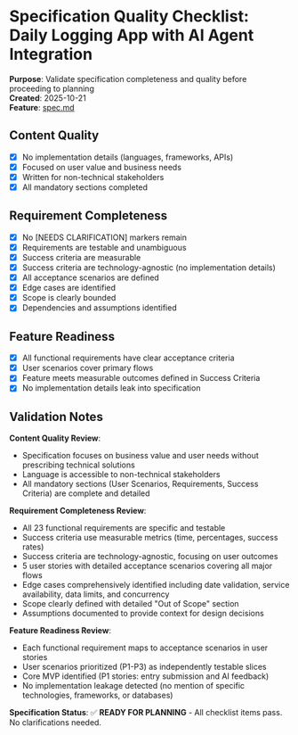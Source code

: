 # Specification Quality Checklist: Daily Logging App with AI Agent Integration

**Purpose**: Validate specification completeness and quality before proceeding to planning  
**Created**: 2025-10-21  
**Feature**: [spec.md](../spec.md)

## Content Quality

- [x] No implementation details (languages, frameworks, APIs)
- [x] Focused on user value and business needs
- [x] Written for non-technical stakeholders
- [x] All mandatory sections completed

## Requirement Completeness

- [x] No [NEEDS CLARIFICATION] markers remain
- [x] Requirements are testable and unambiguous
- [x] Success criteria are measurable
- [x] Success criteria are technology-agnostic (no implementation details)
- [x] All acceptance scenarios are defined
- [x] Edge cases are identified
- [x] Scope is clearly bounded
- [x] Dependencies and assumptions identified

## Feature Readiness

- [x] All functional requirements have clear acceptance criteria
- [x] User scenarios cover primary flows
- [x] Feature meets measurable outcomes defined in Success Criteria
- [x] No implementation details leak into specification

## Validation Notes

**Content Quality Review**: 
- Specification focuses on business value and user needs without prescribing technical solutions
- Language is accessible to non-technical stakeholders
- All mandatory sections (User Scenarios, Requirements, Success Criteria) are complete and detailed

**Requirement Completeness Review**:
- All 23 functional requirements are specific and testable
- Success criteria use measurable metrics (time, percentages, success rates)
- Success criteria are technology-agnostic, focusing on user outcomes
- 5 user stories with detailed acceptance scenarios covering all major flows
- Edge cases comprehensively identified including date validation, service availability, data limits, and concurrency
- Scope clearly defined with detailed "Out of Scope" section
- Assumptions documented to provide context for design decisions

**Feature Readiness Review**:
- Each functional requirement maps to acceptance scenarios in user stories
- User scenarios prioritized (P1-P3) as independently testable slices
- Core MVP identified (P1 stories: entry submission and AI feedback)
- No implementation leakage detected (no mention of specific technologies, frameworks, or databases)

**Specification Status**: ✅ **READY FOR PLANNING** - All checklist items pass. No clarifications needed.

